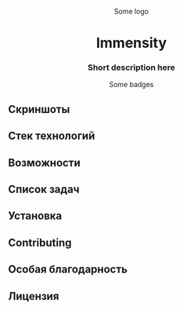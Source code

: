<div align="center">

  <p>Some logo</p>

  <h1>Immensity</h1>

  <h3>Short description here</h3>

  <p>Some badges</p>

</div>

## Скриншоты

## Стек технологий

## Возможности

## Список задач

## Установка

## Contributing

## Особая благодарность

## Лицензия